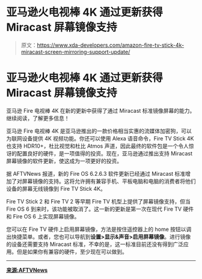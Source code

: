 # 亚马逊火电视棒 4K 通过更新获得 Miracast 屏幕镜像支持

> 原文：<https://www.xda-developers.com/amazon-fire-tv-stick-4k-miracast-screen-mirroring-support-update/>

# 亚马逊火电视棒 4K 通过更新获得 Miracast 屏幕镜像支持

亚马逊 Fire 电视棒 4K 在新的更新中获得了通过 Miracast 标准镜像屏幕的能力。继续阅读，了解更多信息！

亚马逊 Fire 电视棒 4K 是亚马逊推出的一款价格相当实惠的流媒体加密狗，可以为联网设备提供 4K 视频功能。你还可以使用 Alexa 语音命令，Fire TV Stick 4K 也支持 HDR10+，杜比视觉和杜比 Atmos 声道，因此最终的软件包是一个令人惊讶的配置良好的硬件，是一项值得的投资。现在，亚马逊通过推出支持 Miracast 屏幕镜像的软件更新，使这成为一项更好的投资。

据 AFTVNews 报道，新的 Fire OS 6.2.6.3 软件更新已经通过 Miracast 标准增加了对屏幕镜像的支持。这将允许拥有兼容手机、平板电脑和电脑的消费者将他们设备的屏幕无线镜像到 Fire TV Stick 4K。

Fire TV Stick 2 和 Fire TV 2 等早期 Fire TV 机型上提供了屏幕镜像支持，但当 Fire OS 6 到来时，该功能被取消了。这一新的更新是第一次在现代 Fire TV 硬件和 Fire OS 6 上实现屏幕镜像。

您可以在 Fire TV 硬件上启用屏幕镜像，方法是按住遥控器上的 home 按钮以调出快捷菜单。或者，您也可以导航到**设置>显示&声音>启用屏幕镜像**。进行镜像的设备还需要支持 Miracast 标准，不幸的是，这一标准目前还没有得到广泛应用。但是如果你有兼容的硬件，至少现在可以做到。

* * *

[**来源:AFTVNews**](http://www.aftvnews.com/amazon-fire-tv-stick-4k-gains-miracast-screen-mirroring-with-latest-software-update/)